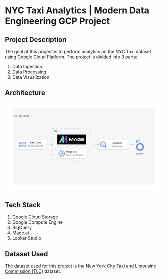 # NYC Taxi Analytics | Modern Data Engineering GCP Project

## Project Description

The goal of this project is to perform analytics on the NYC Taxi dataset using Google Cloud Platform. The project is divided into 3 parts:

1. Data Ingestion
2. Data Processing
3. Data Visualization

## Architecture

![Architecture](images/architecture.jpg)

## Tech Stack

1. Google Cloud Storage
2. Google Compute Engine
3. BigQuery
4. Mage.ai
5. Looker Studio

## Dataset Used

The dataset used for this project is the [New York City Taxi and Limousine Commission (TLC)](https://www1.nyc.gov/site/tlc/about/tlc-trip-record-data.page) dataset.
